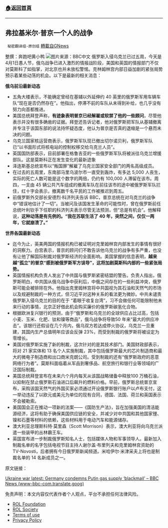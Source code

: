###  [:house:返回首頁](https://github.com/ourhimalayas/txt)
---


## 弗拉基米尔·普京一个人的战争
` 秘密翻译组-原创组` [轉載自GNews](https://gnews.org/zh-hans/2267766/)

整撰：奔跑吧黄小鸭
![](https://assets.gnews.org/wp-content/uploads/2022/04/123768790_gettyimages-123519462.jpg)图片来源：BBC中文
俄罗斯入侵乌克兰已过五周，今天是4月1日愚人节，俄乌战争已进入激烈的情报战阶段，美国和英国的情报部门不仅对莫斯科了如指掌，对北京也并未放松警惕。克林姆林宫内部日益加剧的紧张局势预示着某些动荡的机会。以下是最新的相关消息：

**俄乌前沿最新动态**

- 五角大楼表示，不能确定曾经在基辅以外延伸约 40 英里的俄罗斯军用车辆车队“现在是否仍然存在”。他指出，停滞不前的车队从未得到补给，也几乎没有努力向首都推进。
- 美国总统拜登声称，**有迹象表明普京已经解雇或软禁了他的一些顾问**，尽管他表示并没有很多确凿的证据。拜登还告诉记者，他对俄罗斯把军队从基辅撤离并专注于该国东部的说法持怀疑态度，他认为普京是否真的退缩是一个悬而未决的问题。
- 乌克兰国家核运营商表示，俄罗斯军队现已撤出切尔诺贝利，俄罗斯军队已“以书面形式将核电站的控制权移交给乌克兰人员”。
- 英国国防部表示，目前部署在格鲁吉亚的一些俄罗斯军队将被派往乌克兰增援部队。这是莫斯科正在发生变化的最新迹象
- 泽连斯基总统宣布以“叛国罪”解雇了乌克兰国家安全部门的两名高级成员。
- 在过去的五周里，东南部马里乌波尔市一直受到轰炸，有多达 5,000 人丧生，实际的死亡人数可能是这个数字的两倍，仍约有 100,000 人滞留在该市。周四，一支由 45 辆公共汽车组成的撤离车队在前往该市的途中被俄罗斯军队拦住，红十字会表示，撤离数千名平民的工作被推迟到周五。
- 前俄罗斯外交部长安德烈·科济列夫告诉 BBC，普京总统在对乌克兰的战争中“错误地估计了一切”。当被问及该国发生革命的可能性时，曾在俄罗斯前任总统叶利钦手下任职的科济列夫表示尽管无法预测，但“总是有机会”。他解释说，**这种动荡是有先例的。“我在苏联生活了 40 年，突然之间，仅仅一两年，它就崩溃了。”**


**世界各国最新动态**

- 迄今为止，英美两国的情报机构已被证明对克里姆林宫内部发生的事情有很好的洞察力。白宫表示，普京的顾问们不敢告诉他乌克兰的战争有多严重，也没有让他了解国际制裁对俄罗斯经济的全面影响。美国掌握的信息表明，**越来越“孤立”的普京“感到被俄罗斯军方误导”，这将加剧莫斯科内部的一些紧张局势。**
- 英国情报机构负责人发出了中共国与俄罗斯紧密结盟的警告。负责人指出，俄罗斯明白，中共国从俄乌战争中获利后，中俄之间存在的一些利益冲突，俄罗斯可能会被排除在外。他指出克里姆林宫将中共国视为其石油和天然气的市场以及规避制裁的一种方式，但习近平对这种关系的看法更为微妙。中共未谴责俄罗斯入侵乌克兰的目的在于 “着眼于收复台湾”，习不会做任何可能限制他未来行动的事情，北京正好借此机会购买廉价的俄罗斯碳氢化合物。
- 根据欧洲复兴银行的预测，由于“俄罗斯和乌克兰的全球供应占比过高，包括小麦、玉米、化肥、钛和镍等商品”，俄乌战争将导致50 年来“最大的供应冲击”。该银行还假设在几个月内，俄乌双方若达成停火协议，乌克兰一旦重建，其国内生产总值明年应该会反弹 23%，而受到制裁的俄罗斯将被设定为零增长。
- 美国对俄罗斯实施了新的制裁，这次针对的是其技术部门。美国财政部表示，将对 21 家实体和 13 名个人实施制裁，其中包括俄罗斯最大的芯片制造商和最大的微电子制造商和出口商米克朗公司。受到制裁的还有“俄罗斯政府的恶意网络行为者”。莫斯科面临着从军品到奢侈品、航空旅行和银行业等领域的广泛国际制裁。
- 美国总统拜登宣布在未来六个月内每天从该国战略储备中释放100 万桶石油，以抑制在禁止俄罗斯石油进口后飙升的燃料价格。早前，俄罗斯总统普京宣布，采购该国天然气的外国买家必须通过开设俄罗斯银行账户以卢布支付，这一举动违反了以欧元或美元为单位的现有合同，德国、法国、荷兰和英国表示不会被勒索。
- 美国国会正在推动一项新的法案——《国防生产法》，旨在加强美国的清洁能源经济，这将有助于确保美国供应链的安全，并减少对中共国和其他国家锂、镍和石墨等材料的依赖，这些材料用于电动汽车和能源储存。
- 澳大利亚总理斯科特·莫里森（Scott Morrison）表示，澳大利亚将向乌克兰派遣一些装甲的丛林霸王车。
- 英国宣布进一步制裁俄罗斯知名人士，包括媒体人物和军事领导人。最新加入制裁名单的名字包括电视节目主持人谢尔盖·布里列夫和克里姆林宫资助的 TV-Novosti，后者拥有今日俄罗斯新闻频道。米哈伊尔·米津采夫上将也是制裁名单的 14 名新成员之一。


原文链接：

[Ukraine war latest: Germany condemns Putin gas supply ‘blackmail’ – BBC News (www-bbc-com.translate.goog)](https://www-bbc-com.translate.goog/news/live/world-europe-60923158?_x_tr_sl=en&amp;_x_tr_tl=zh-CN&amp;_x_tr_hl=zh-CN&amp;_x_tr_pto=sc)

 

免责声明：本文内容仅代表作者个人观点，平台不承担任何法律风险。

- [ROL Foundation](https://rolfoundation.org/)
- [ROL Society](https://rolsociety.org/)
- [Terms of use](https://gnews.org/terms-of-use-3/)
- [Privacy Policy](https://gnews.org/privacy-policy/)

